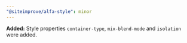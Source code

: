 ```yaml
---
"@siteimprove/alfa-style": minor
---
```


**Added:** Style properties `container-type`, `mix-blend-mode` and `isolation` were added.
